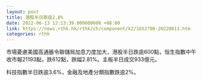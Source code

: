 ```yaml
---
layout: post
title: 港股半日跌逾2.8%
date: 2022-06-13 12:13:39.000000000 +08:00
link: https://news.rthk.hk/rthk/ch/component/k2/1652780-20220613.htm
categories: rthk
---
```


市場憂慮美國高通脹令聯儲局加息力度加大，港股半日跌逾600點，恒生指數中午收市報21193點，跌612點，跌幅2.81%。主板半日成交933億元。

科技指數半日跌逾3.6%，金融及地產分類指數跌逾2%。
